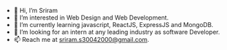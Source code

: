 - 👋 Hi, I’m Sriram
- 👀 I’m interested in Web Design and Web Development.
- 🌱 I’m currently learning javascript, ReactJS, ExpressJS and MongoDB.
- 💞️ I’m looking for an intern at any leading industry as software Developer.
- 📫 Reach me at sriram.s30042000@gmail.com.

<!---
SriramSriram/SriramSriram is a ✨ special ✨ repository because its `README.md` (this file) appears on your GitHub profile.
You can click the Preview link to take a look at your changes.
--->
